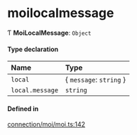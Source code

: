 # moilocalmessage
      
Ƭ **MoiLocalMessage**: `Object`

#### Type declaration

| Name | Type |
| :------ | :------ |
| `local` | { `message`: `string`  } |
| `local.message` | `string` |

#### Defined in

[connection/moi/moi.ts:142](https://github.com/klevultd/frontend-sdk/blob/492d3760/packages/klevu-core/src/connection/moi/moi.ts#L142)

